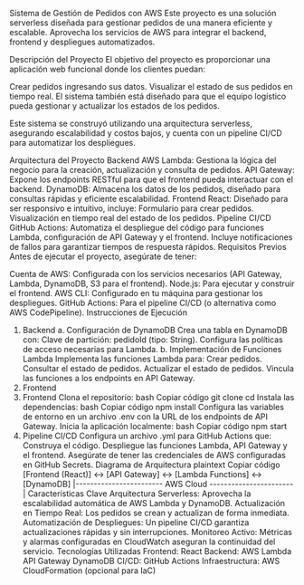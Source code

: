 Sistema de Gestión de Pedidos con AWS
Este proyecto es una solución serverless diseñada para gestionar pedidos de una manera eficiente y escalable. Aprovecha los servicios de AWS para integrar el backend, frontend y despliegues automatizados.

Descripción del Proyecto
El objetivo del proyecto es proporcionar una aplicación web funcional donde los clientes puedan:

Crear pedidos ingresando sus datos.
Visualizar el estado de sus pedidos en tiempo real.
El sistema también está diseñado para que el equipo logístico pueda gestionar y actualizar los estados de los pedidos.

Este sistema se construyó utilizando una arquitectura serverless, asegurando escalabilidad y costos bajos, y cuenta con un pipeline CI/CD para automatizar los despliegues.

Arquitectura del Proyecto
Backend
AWS Lambda: Gestiona la lógica del negocio para la creación, actualización y consulta de pedidos.
API Gateway: Expone los endpoints RESTful para que el frontend pueda interactuar con el backend.
DynamoDB: Almacena los datos de los pedidos, diseñado para consultas rápidas y eficiente escalabilidad.
Frontend
React: Diseñado para ser responsivo e intuitivo, incluye:
Formulario para crear pedidos.
Visualización en tiempo real del estado de los pedidos.
Pipeline CI/CD
GitHub Actions:
Automatiza el despliegue del código para funciones Lambda, configuración de API Gateway y el frontend.
Incluye notificaciones de fallos para garantizar tiempos de respuesta rápidos.
Requisitos Previos
Antes de ejecutar el proyecto, asegúrate de tener:

Cuenta de AWS: Configurada con los servicios necesarios (API Gateway, Lambda, DynamoDB, S3 para el frontend).
Node.js: Para ejecutar y construir el frontend.
AWS CLI: Configurado en tu máquina para gestionar los despliegues.
GitHub Actions: Para el pipeline CI/CD (o alternativa como AWS CodePipeline).
Instrucciones de Ejecución
1. Backend
a. Configuración de DynamoDB
Crea una tabla en DynamoDB con:
Clave de partición: pedidoId (tipo: String).
Configura las políticas de acceso necesarias para Lambda.
b. Implementación de Funciones Lambda
Implementa las funciones Lambda para:
Crear pedidos.
Consultar el estado de pedidos.
Actualizar el estado de pedidos.
Vincula las funciones a los endpoints en API Gateway.
2. Frontend
2. Frontend
Clona el repositorio:
bash
Copiar código
git clone <URL-del-repositorio>
cd <carpeta-del-repositorio>
Instala las dependencias:
bash
Copiar código
npm install
Configura las variables de entorno en un archivo .env con la URL de los endpoints de API Gateway.
Inicia la aplicación localmente:
bash
Copiar código
npm start
3. Pipeline CI/CD
Configura un archivo .yml para GitHub Actions que:
Construya el código.
Despliegue las funciones Lambda, API Gateway y el frontend.
Asegúrate de tener las credenciales de AWS configuradas en GitHub Secrets.
Diagrama de Arquitectura
plaintext
Copiar código
[Frontend (React)] <-> [API Gateway] <-> [Lambda Functions] <-> [DynamoDB]
                  |------------------------ AWS Cloud -----------------------|
Características Clave
Arquitectura Serverless: Aprovecha la escalabilidad automática de AWS Lambda y DynamoDB.
Actualización en Tiempo Real: Los pedidos se crean y actualizan de forma inmediata.
Automatización de Despliegues: Un pipeline CI/CD garantiza actualizaciones rápidas y sin interrupciones.
Monitoreo Activo: Métricas y alarmas configuradas en CloudWatch aseguran la continuidad del servicio.
Tecnologías Utilizadas
Frontend: React
Backend:
AWS Lambda
API Gateway
DynamoDB
CI/CD: GitHub Actions
Infraestructura: AWS CloudFormation (opcional para IaC)
